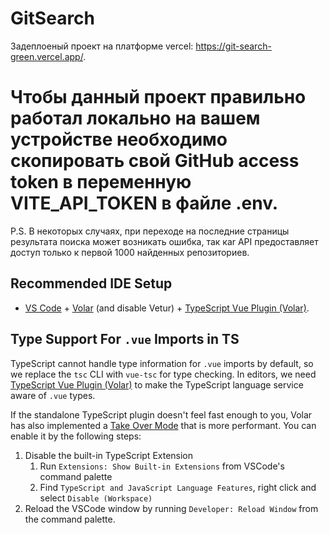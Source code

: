 # GitSearch

Задеплоеный проект на платформе vercel: https://git-search-green.vercel.app/.
# Чтобы данный проект правильно работал локально на вашем устройстве необходимо скопировать свой GitHub access token в переменную VITE_API_TOKEN в файле .env.
P.S. В некоторых случаях, при переходе на последние страницы результата поиска может возникать ошибка, так каr API предоставляет доступ только к первой 1000 найденных репозиториев. 

## Recommended IDE Setup

- [VS Code](https://code.visualstudio.com/) + [Volar](https://marketplace.visualstudio.com/items?itemName=Vue.volar) (and disable Vetur) + [TypeScript Vue Plugin (Volar)](https://marketplace.visualstudio.com/items?itemName=Vue.vscode-typescript-vue-plugin).

## Type Support For `.vue` Imports in TS

TypeScript cannot handle type information for `.vue` imports by default, so we replace the `tsc` CLI with `vue-tsc` for type checking. In editors, we need [TypeScript Vue Plugin (Volar)](https://marketplace.visualstudio.com/items?itemName=Vue.vscode-typescript-vue-plugin) to make the TypeScript language service aware of `.vue` types.

If the standalone TypeScript plugin doesn't feel fast enough to you, Volar has also implemented a [Take Over Mode](https://github.com/johnsoncodehk/volar/discussions/471#discussioncomment-1361669) that is more performant. You can enable it by the following steps:

1. Disable the built-in TypeScript Extension
   1. Run `Extensions: Show Built-in Extensions` from VSCode's command palette
   2. Find `TypeScript and JavaScript Language Features`, right click and select `Disable (Workspace)`
2. Reload the VSCode window by running `Developer: Reload Window` from the command palette.
